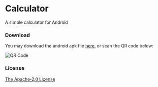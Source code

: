 # Calculator
A simple calculator for Android

### Download
You may download the android apk file <a href="http://envoy-public.oss-cn-shenzhen.aliyuncs.com/runnable/calculator.apk" target="_blank">here</a>, or scan the QR code below:

![QR Code](https://qr.api.cli.im/qr?data=http%253A%252F%252Fenvoy-public.oss-cn-shenzhen.aliyuncs.com%252Frunnable%252Fcalculator.apk&level=H&transparent=false&bgcolor=%23ffffff&forecolor=%23000000&blockpixel=12&marginblock=1&logourl=http%3A&size=150&kid=cliim&key=333eeb7060a4ec2d663237d98fb2d789)

### License
<a href="https://github.com/lonelyenvoy/Calculator/blob/master/LICENSE" target="_blank">The Apache-2.0 License</a>
